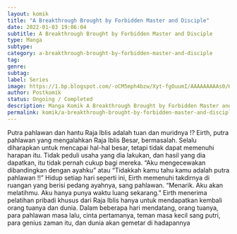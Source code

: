 ```yaml
---
layout: komik
title: "A Breakthrough Brought by Forbidden Master and Disciple"
date: 2022-01-03 19:06:04
subtitle: A Breakthrough Brought by Forbidden Master and Disciple
type: Manga
subtype: 
category: a-breakthrough-brought-by-forbidden-master-and-disciple
tag: 
genre: 
subtag: 
label: Series
image: https://1.bp.blogspot.com/-oCM5mph4bzw/Xyt-fgOuumI/AAAAAAAAAs0/KqMynY3nCUUqg95YlnFRKhvIRN1NSb0hwCLcBGAsYHQ/s72-c/A-Breakthrough-Brought-by-Forbidden-Master-and-Disciple.jpg
author: Postkomik
status: Ongoing / Completed
description: Manga Komik A Breakthrough Brought by Forbidden Master and Disciple | Bahasa Indonesia
permalink: komik/a-breakthrough-brought-by-forbidden-master-and-disciple/
---
```


Putra pahlawan dan hantu Raja Iblis adalah tuan dan muridnya !?
Eirth, putra pahlawan yang mengalahkan Raja Iblis Besar, bermasalah.
Selalu diharapkan untuk mencapai hal-hal besar, tetapi tidak dapat memenuhi harapan itu.
Tidak peduli usaha yang dia lakukan, dan hasil yang dia dapatkan, itu tidak pernah cukup bagi mereka.
“Aku mengecewakan dibandingkan dengan ayahku” atau “Tidakkah kamu tahu kamu adalah putra pahlawan !!”
Hidup setiap hari seperti ini, Eirth memenuhi takdirnya di ruangan yang berisi pedang ayahnya, sang pahlawan.
“Menarik. Aku akan melatihmu. Aku hanya punya waktu luang sekarang.”
Eirth menerima pelatihan pribadi khusus dari Raja Iblis hanya untuk mendapatkan kembali orang tuanya dan dunia.
Dalam beberapa hari mendatang, orang tuanya, para pahlawan masa lalu, cinta pertamanya, teman masa kecil sang putri,
para genius zaman itu, dan dunia akan gemetar di hadapannya
